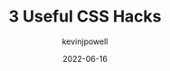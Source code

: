 ---
author: kevinjpowell
date: 2022-06-16
permalink: false
tags:
  - videos
  - css
target_url: https://www.youtube.com/watch?v=MywezIxlp8Y
title: 3 Useful CSS Hacks
---